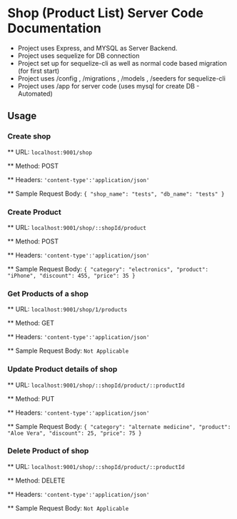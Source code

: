 # Shop (Product List) Server Code Documentation

* Project uses Express, and MYSQL as Server Backend.
* Project uses sequelize for DB connection
* Project set up for sequelize-cli as well as normal code based migration (for first start)
* Project uses /config , /migrations , /models , /seeders for sequelize-cli
* Project uses /app for server code (uses mysql for create DB - Automated)

## Usage

### Create shop

** URL: `localhost:9001/shop`

** Method: POST

** Headers: `'content-type':'application/json'`

** Sample Request Body: 
`{
"shop_name": "tests",
"db_name": "tests"
}`

### Create Product

** URL: `localhost:9001/shop/::shopId/product`

** Method: POST

** Headers: `'content-type':'application/json'`

** Sample Request Body: 
`{
"category": "electronics",
"product": "iPhone",
"discount": 455,
"price": 35
}`

### Get Products of a shop

** URL: `localhost:9001/shop/1/products`

** Method: GET

** Headers: `'content-type':'application/json'`

** Sample Request Body: 
`Not Applicable`

### Update Product details of shop

** URL: `localhost:9001/shop/::shopId/product/::productId`

** Method: PUT

** Headers: `'content-type':'application/json'`

** Sample Request Body: 
`{
"category": "alternate medicine",
"product": "Aloe Vera",
"discount": 25,
"price": 75
}`

### Delete Product of shop

** URL: `localhost:9001/shop/::shopId/product/::productId`

** Method: DELETE

** Headers: `'content-type':'application/json'`

** Sample Request Body: 
`Not Applicable`